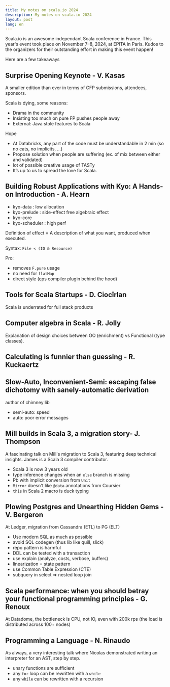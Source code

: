 ```yaml
---
title: My notes on scala.io 2024
description: My notes on scala.io 2024
layout: post
lang: en
---
```

Scala.io is an awesome independant Scala conference in France.
This year's event took place on November 7–8, 2024, at EPITA in Paris. Kudos to the organizers for their outstanding effort in making this event happen!

Here are a few takeaways

## Surprise Opening Keynote - V. Kasas

A smaller edition than ever in terms of CFP submissions, attendees, sponsors.

Scala is dying, some reasons:
- Drama in the community
- Insisting too much on pure FP pushes people away
- External: Java stole features to Scala

Hope
- At Databricks, any part of the code must be understandable in 2 min (so no cats, no implicits, …)
- Propose solution when people are suffering (ex. of mix between either and validated)
- lot of possible creative usage of TASTy
- It’s up to us to spread the love for Scala.

## Building Robust Applications with Kyo: A Hands-on Introduction - A. Hearn

- kyo-data : low allocation
- kyo-prelude : side-effect free algebraic effect
- kyo-core
- kyo-scheduler : high perf

Definition of effect = A description of what you want, produced when executed.

Syntax: `File < (IO & Resource)`

Pro:
- removes `F.pure` usage
- no need for `flatMap`
- direct style (cps compiler plugin behind the hood)

## Tools for Scala Startups - D. Ciocîrlan

Scala is underrated for full stack products

## Computer algebra in Scala - R. Jolly

Explanation of design choices between OO (enrichment) vs Functional (type classes).

## Calculating is funnier than guessing - R. Kuckaertz

## Slow-Auto, Inconvenient-Semi: escaping false dichotomy with sanely-automatic derivation

author of chimney lib
- semi-auto: speed
- auto: poor error messages

## Mill builds in Scala 3, a migration story- J. Thompson

A fascinating talk on Mill's migration to Scala 3, featuring deep technical insights. James is a Scala 3 compiler contributor.

- Scala 3 is now 3 years old
- type inference changes when an `else` branch is missing
- Pb with implicit conversion from `Unit`
- `Mirror` doesn't like `@data` annotations from Coursier
- `this` in Scala 2 macro is duck typing

## Plowing Postgres and Unearthing Hidden Gems - V. Bergeron

At Ledger, migration from Cassandra (ETL) to PG (ELT)

- Use modern SQL as much as possible
- avoid SQL codegen (thus lib like quill, slick)
- repo pattern is harmful
- DDL can be tested with a transaction
- use explain (analyze, costs, verbose, buffers)
- linearization = state pattern
- use Common Table Expression (CTE)
- subquery in select => nested loop join

## Scala performance: when you should betray your functional programming principles - G. Renoux

At Datadome, the bottleneck is CPU, not IO, even with 200k rps (the load is distributed across 100+ nodes)

## Programming a Language - N. Rinaudo

As always, a very interesting talk where Nicolas demonstrated writing an interpreter for an AST, step by step.

- unary functions are sufficient
- any `for` loop can be rewritten with a `while`
- any `while`    can be rewritten with a recursion
